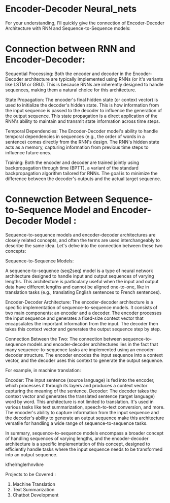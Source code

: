 # Encoder-Decoder Neural_nets

For your understanding, I'll quickly give the connection of Encoder-Decoder Architecture with RNN and Sequence-to-Sequence models:

# Connection between RNN and Encoder-Decoder:

Sequential Processing: Both the encoder and decoder in the Encoder-Decoder architecture are typically implemented using RNNs (or it's variants like LSTM or GRU). This is because RNNs are inherently designed to handle sequences, making them a natural choice for this architecture.

State Propagation: The encoder's final hidden state (or context vector) is used to initialize the decoder's hidden state. This is how information from the input sequence is passed to the decoder to influence the generation of the output sequence. This state propagation is a direct application of the RNN's ability to maintain and transmit state information across time steps.

Temporal Dependencies: The Encoder-Decoder model's ability to handle temporal dependencies in sequences (e.g., the order of words in a sentence) comes directly from the RNN's design. The RNN's hidden state acts as a memory, capturing information from previous time steps to influence future ones.

Training: Both the encoder and decoder are trained jointly using backpropagation through time (BPTT), a variant of the standard backpropagation algorithm tailored for RNNs. The goal is to minimize the difference between the decoder's outputs and the actual target sequence.



# Connewction Between Sequence-to-Sequence Model and Encoder-Decoder Model :

Sequence-to-sequence models and encoder-decoder architectures are closely related concepts, and often the terms are used interchangeably to describe the same idea. Let's delve into the connection between these two concepts:

Sequence-to-Sequence Models:

A sequence-to-sequence (seq2seq) model is a type of neural network architecture designed to handle input and output sequences of varying lengths. This architecture is particularly useful when the input and output data have different lengths and cannot be aligned one-to-one, like in translation tasks (e.g., translating English sentences to French sentences).


Encoder-Decoder Architecture:
The encoder-decoder architecture is a specific implementation of sequence-to-sequence models. It consists of two main components: an encoder and a decoder. The encoder processes the input sequence and generates a fixed-size context vector that encapsulates the important information from the input. The decoder then takes this context vector and generates the output sequence step by step.

Connection Between the Two:
The connection between sequence-to-sequence models and encoder-decoder architectures lies in the fact that many sequence-to-sequence tasks are implemented using an encoder-decoder structure. The encoder encodes the input sequence into a context vector, and the decoder uses this context to generate the output sequence.

For example, in machine translation:

Encoder: The input sentence (source language) is fed into the encoder, which processes it through its layers and produces a context vector capturing the meaning of the sentence.
Decoder: The decoder takes the context vector and generates the translated sentence (target language) word by word.
This architecture is not limited to translation. It's used in various tasks like text summarization, speech-to-text conversion, and more. The encoder's ability to capture information from the input sequence and the decoder's ability to generate an output sequence make this architecture versatile for handling a wide range of sequence-to-sequence tasks.

In summary, sequence-to-sequence models encompass a broader concept of handling sequences of varying lengths, and the encoder-decoder architecture is a specific implementation of this concept, designed to efficiently handle tasks where the input sequence needs to be transformed into an output sequence.



kfhelrhglerhnvlkre



Projects to be Covered :

1. Machine Translation
2. Text Summarization
3. Chatbot Development


